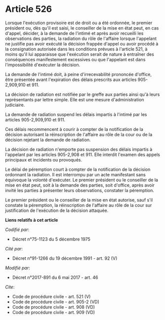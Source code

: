 # Article 526

Lorsque l'exécution provisoire est de droit ou a été ordonnée, le premier président ou, dès qu'il est saisi, le conseiller de
la mise en état peut, en cas d'appel, décider, à la demande de l'intimé et après avoir recueilli les observations des
parties, la radiation du rôle de l'affaire lorsque l'appelant ne justifie pas avoir exécuté la décision frappée d'appel ou
avoir procédé à la consignation autorisée dans les conditions prévues à l'article 521, à moins qu'il lui apparaisse que
l'exécution serait de nature à entraîner des conséquences manifestement excessives ou que l'appelant est dans l'impossibilité
d'exécuter la décision. 

La demande de l'intimé doit, à peine d'irrecevabilité prononcée d'office, être présentée avant l'expiration des délais
prescrits aux articles 905-2,909,910 et 911. 

La décision de radiation est notifiée par le greffe aux parties ainsi qu'à leurs représentants par lettre simple. Elle est
une mesure d'administration judiciaire. 

La demande de radiation suspend les délais impartis à l'intimé par les articles 905-2,909,910 et 911. 

Ces délais recommencent à courir à compter de la notification de la décision autorisant la réinscription de l'affaire au rôle
de la cour ou de la décision rejetant la demande de radiation. 

La décision de radiation n'emporte pas suspension des délais impartis à l'appelant par les articles 905-2,908 et 911. Elle
interdit l'examen des appels principaux et incidents ou provoqués. 

Le délai de péremption court à compter de la notification de la décision ordonnant la radiation. Il est interrompu par un
acte manifestant sans équivoque la volonté d'exécuter. Le premier président ou le conseiller de la mise en état peut, soit à
la demande des parties, soit d'office, après avoir invité les parties à présenter leurs observations, constater la
péremption. 

Le premier président ou le conseiller de la mise en état autorise, sauf s'il constate la péremption, la réinscription de
l'affaire au rôle de la cour sur justification de l'exécution de la décision attaquée.

**Liens relatifs à cet article**

_Codifié par_:

  - Décret n°75-1123 du 5 décembre 1975

_Cité par_:

  - Décret n°91-1266 du 19 décembre 1991 - art. 92 (V)

_Modifié par_:

  - Décret n°2017-891 du 6 mai 2017 - art. 46

_Cite_:

  - Code de procédure civile - art. 521 (V)
  - Code de procédure civile - art. 905-2 (VD)
  - Code de procédure civile - art. 908 (VD)
  - Code de procédure civile - art. 909 (VD)

